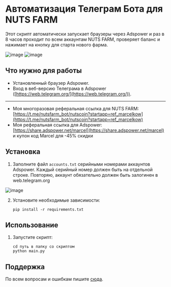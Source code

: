 # Автоматизация Телеграм Бота для NUTS FARM

Этот скрипт автоматически запускает браузеры через Adspower и раз в 8 часов проходит по всем аккаунтам NUTS FARM, проверяет баланс и нажимает на кнопку для старта нового фарма.

![image](https://github.com/user-attachments/assets/3d521146-99a2-4fed-9026-3288daaf0e1c)
![image](https://github.com/user-attachments/assets/eea1da7a-c439-4bf3-ba65-afb06e4dcba2)

## Что нужно для работы
- Установленный браузер Adspower.
- Вход в веб-версию Телеграма в Adspower ([https://web.telegram.org/](https://web.telegram.org/)).
--------
- Моя многоразовая реферальная ссылка для NUTS FARM: [https://t.me/nutsfarm_bot/nutscoin?startapp=ref_marcelkow](https://t.me/nutsfarm_bot/nutscoin?startapp=ref_marcelkow)
- Моя реферальная ссылка для Adspower: [https://share.adspower.net/marcel](https://share.adspower.net/marcel) и купон код Marcel для -45% скидки

## Установка

1. Заполните файл `accounts.txt` серийными номерами аккаунтов Adspower. Каждый серийный номер должен быть на отдельной строке. Повторяю, аккаунт обязательно должен быть залогинен в web.telegram.org

![image](https://github.com/Marcelkoo/blum-adspower-clicker/assets/107651246/262d4387-f298-4c95-b4f7-1c96f6949b34)

2. Установите необходимые зависимости:
    ```
    pip install -r requirements.txt
    ```

## Использование

1. Запустите скрипт:
    ```
    cd путь в папку со скриптом
    python main.py
    ```

## Поддержка

По всем вопросам и ошибкам пишите [сюда](https://t.me/Marcelkow).
